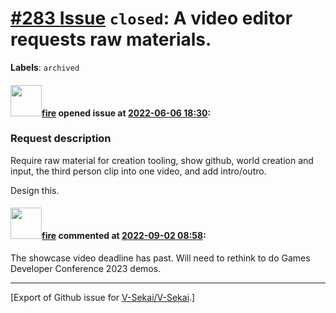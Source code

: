 # [\#283 Issue](https://github.com/V-Sekai/V-Sekai/issues/283) `closed`: A video editor requests raw materials.
**Labels**: `archived`


#### <img src="https://avatars.githubusercontent.com/u/32321?u=c2e06a3d2b49a467aa907e54aa259516440267cc&v=4" width="50">[fire](https://github.com/fire) opened issue at [2022-06-06 18:30](https://github.com/V-Sekai/V-Sekai/issues/283):

### Request description

Require raw material for creation tooling, show github, world creation and input, the third person clip into one video, and add intro/outro. 

Design this.


#### <img src="https://avatars.githubusercontent.com/u/32321?u=c2e06a3d2b49a467aa907e54aa259516440267cc&v=4" width="50">[fire](https://github.com/fire) commented at [2022-09-02 08:58](https://github.com/V-Sekai/V-Sekai/issues/283#issuecomment-1235250310):

The showcase video deadline has past. Will need to rethink to do Games Developer Conference 2023 demos.


-------------------------------------------------------------------------------



[Export of Github issue for [V-Sekai/V-Sekai](https://github.com/V-Sekai/V-Sekai).]
